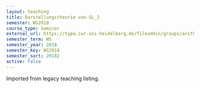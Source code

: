 ```yaml
---
layout: teaching
title: Darstellungstheorie von GL_2
semester: WS2018
course_type: Seminar
external_url: https://typo.iwr.uni-heidelberg.de/fileadmin/groups/arithgeo/templates/data/Judith_Ludwig/Programm_GL2_WS1819.pdf
semester_term: WS
semester_year: 2018
semester_key: WS2018
semester_sort: 20182
active: false
---
```

Imported from legacy teaching listing.
